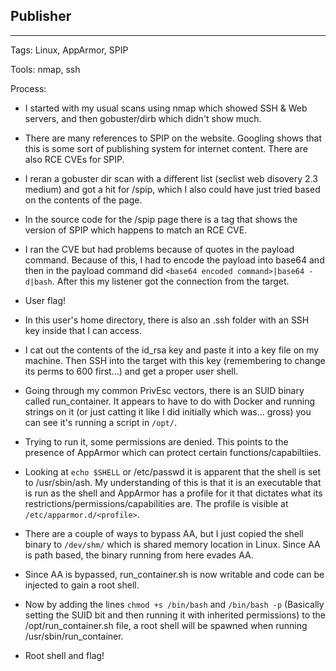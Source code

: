 ## Publisher

---

Tags: Linux, AppArmor, SPIP

Tools: nmap, ssh

Process:

* I started with my usual scans using nmap which showed SSH & Web servers, and then gobuster/dirb which didn't show much.

* There are many references to SPIP on the website. Googling shows that this is some sort of publishing system for internet content. There are also RCE CVEs for SPIP.

* I reran a gobuster dir scan with a different list (seclist web disovery 2.3 medium) and got a hit for /spip, which I also could have just tried based on the contents of the page.

* In the source code for the /spip page there is a tag that shows the version of SPIP which happens to match an RCE CVE.

* I ran the CVE but had problems because of quotes in the payload command. Because of this, I had to encode the payload into base64 and then in the payload command did `<base64 encoded command>|base64 -d|bash`. After this my listener got the connection from the target.

* User flag!

* In this user's home directory, there is also an .ssh folder with an SSH key inside that I can access.

* I cat out the contents of the id_rsa key and paste it into a key file on my machine. Then SSH into the target with this key (remembering to change its perms to 600 first...) and get a proper user shell.

* Going through my common PrivEsc vectors, there is an SUID binary called run_container. It appears to have to do with Docker and running strings on it (or just catting it like I did initially which was... gross) you can see it's running a script in `/opt/`.

* Trying to run it, some permissions are denied. This points to the presence of AppArmor which can protect certain functions/capabiltiies. 

* Looking at `echo $SHELL` or /etc/passwd it is apparent that the shell is set to /usr/sbin/ash. My understanding of this is that it is an executable that is run as the shell and AppArmor has a profile for it that dictates what its restrictions/permissions/capabilities are. The profile is visible at `/etc/apparmor.d/<profile>`.

* There are a couple of ways to bypass AA, but I just copied the shell binary to `/dev/shm/` which is shared memory location in Linux. Since AA is path based, the binary running from here evades AA.

* Since AA is bypassed, run_container.sh is now writable and code can be injected to gain a root shell.

* Now by adding the lines `chmod +s /bin/bash` and `/bin/bash -p` (Basically setting the SUID bit and then running it with inherited permissions) to the /opt/run_container.sh file, a root shell will be spawned when running /usr/sbin/run_container.

* Root shell and flag!